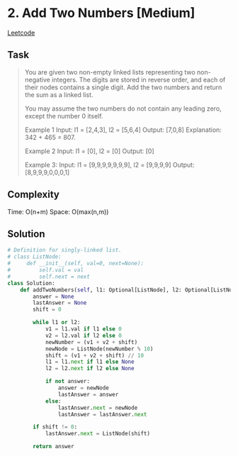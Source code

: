 # 2. Add Two Numbers [Medium]

[Leetcode](https://leetcode.com/problems/add-two-numbers/description/)

## Task

> You are given two non-empty linked lists representing two non-negative integers. The digits are stored in reverse order, and each of their nodes contains a single digit. Add the two numbers and return the sum as a linked list.
> 
> You may assume the two numbers do not contain any leading zero, except the number 0 itself.
> 
> Example 1
> Input: l1 = [2,4,3], l2 = [5,6,4]
> Output: [7,0,8]
> Explanation: 342 + 465 = 807.
> 
> Example 2
> Input: l1 = [0], l2 = [0]
> Output: [0]
> 
> Example 3:
> Input: l1 = [9,9,9,9,9,9,9], l2 = [9,9,9,9]
> Output: [8,9,9,9,0,0,0,1]

## Complexity

Time: O(n+m)
Space: O(max(n,m))

## Solution

```python
# Definition for singly-linked list.
# class ListNode:
#     def __init__(self, val=0, next=None):
#         self.val = val
#         self.next = next
class Solution:
    def addTwoNumbers(self, l1: Optional[ListNode], l2: Optional[ListNode]) -> Optional[ListNode]:
        answer = None
        lastAnswer = None
        shift = 0

        while l1 or l2:
            v1 = l1.val if l1 else 0
            v2 = l2.val if l2 else 0
            newNumber = (v1 + v2 + shift)
            newNode = ListNode(newNumber % 10)
            shift = (v1 + v2 + shift) // 10
            l1 = l1.next if l1 else None
            l2 = l2.next if l2 else None

            if not answer:
                answer = newNode
                lastAnswer = answer
            else:
                lastAnswer.next = newNode
                lastAnswer = lastAnswer.next

        if shift != 0:
            lastAnswer.next = ListNode(shift)

        return answer
```